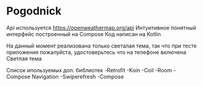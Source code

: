 # Pogodnick

Api используется https://openweathermap.org/api
Интуитивное понятный интерфейс построенный на Compose
Код написан на Kotlin

На данный момент реализована только светалая тема, так что при тесте приложения пожалуйста, 
удостоверьтесь что на телефоне включена Светлая тема

Список ипользуемых доп. библиотек
-Retrofit
-Koin
-Coil
-Room
-Compose Navigation
-Swiperefresh
-Compose
